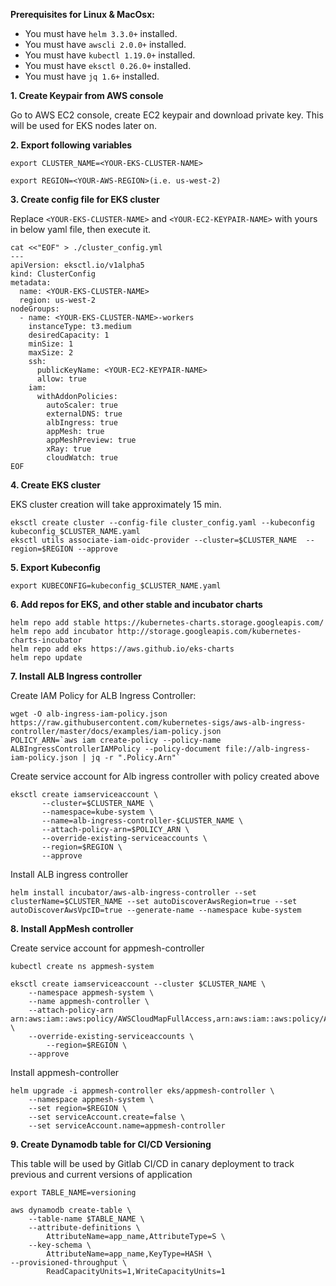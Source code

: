 **Prerequisites for Linux & MacOsx:**

- You must have `helm 3.3.0+` installed.
- You must have `awscli 2.0.0+` installed.
- You must have `kubectl 1.19.0+` installed.
- You must have `eksctl 0.26.0+` installed.
- You must have `jq 1.6+` installed.

**1. Create Keypair from AWS console**

Go to AWS EC2 console, create EC2 keypair and download private key. This will be used for EKS nodes later on.

**2. Export following variables**

`export CLUSTER_NAME=<YOUR-EKS-CLUSTER-NAME>`

`export REGION=<YOUR-AWS-REGION>(i.e. us-west-2)`

**3. Create config file for EKS cluster**

Replace `<YOUR-EKS-CLUSTER-NAME>` and `<YOUR-EC2-KEYPAIR-NAME>` with yours in below yaml file, then execute it.

```
cat <<"EOF" > ./cluster_config.yml
---
apiVersion: eksctl.io/v1alpha5
kind: ClusterConfig
metadata:
  name: <YOUR-EKS-CLUSTER-NAME>
  region: us-west-2
nodeGroups:
  - name: <YOUR-EKS-CLUSTER-NAME>-workers
    instanceType: t3.medium
    desiredCapacity: 1
    minSize: 1
    maxSize: 2
    ssh:
      publicKeyName: <YOUR-EC2-KEYPAIR-NAME>
      allow: true
    iam:
      withAddonPolicies:
        autoScaler: true
        externalDNS: true
        albIngress: true
        appMesh: true
        appMeshPreview: true
        xRay: true
        cloudWatch: true
EOF
```

**4. Create EKS cluster**

EKS cluster creation will take approximately 15 min.
```
eksctl create cluster --config-file cluster_config.yaml --kubeconfig kubeconfig_$CLUSTER_NAME.yaml
eksctl utils associate-iam-oidc-provider --cluster=$CLUSTER_NAME  --region=$REGION --approve
```

**5. Export Kubeconfig**

`export KUBECONFIG=kubeconfig_$CLUSTER_NAME.yaml`

**6. Add repos for EKS, and other stable and incubator charts**

```
helm repo add stable https://kubernetes-charts.storage.googleapis.com/
helm repo add incubator http://storage.googleapis.com/kubernetes-charts-incubator
helm repo add eks https://aws.github.io/eks-charts
helm repo update
```

**7. Install ALB Ingress controller**

Create IAM Policy for ALB Ingress Controller:
```
wget -O alb-ingress-iam-policy.json https://raw.githubusercontent.com/kubernetes-sigs/aws-alb-ingress-controller/master/docs/examples/iam-policy.json
POLICY_ARN=`aws iam create-policy --policy-name ALBIngressControllerIAMPolicy --policy-document file://alb-ingress-iam-policy.json | jq -r ".Policy.Arn"`
```

Create service account for Alb ingress controller with policy created above
```
eksctl create iamserviceaccount \
       --cluster=$CLUSTER_NAME \
       --namespace=kube-system \
       --name=alb-ingress-controller-$CLUSTER_NAME \
       --attach-policy-arn=$POLICY_ARN \
       --override-existing-serviceaccounts \
       --region=$REGION \
       --approve
```
Install ALB ingress controller
```
helm install incubator/aws-alb-ingress-controller --set clusterName=$CLUSTER_NAME --set autoDiscoverAwsRegion=true --set autoDiscoverAwsVpcID=true --generate-name --namespace kube-system
```


**8. Install AppMesh controller**     

Create service account for appmesh-controller
```
kubectl create ns appmesh-system

eksctl create iamserviceaccount --cluster $CLUSTER_NAME \
    --namespace appmesh-system \
    --name appmesh-controller \
    --attach-policy-arn  arn:aws:iam::aws:policy/AWSCloudMapFullAccess,arn:aws:iam::aws:policy/AWSAppMeshFullAccess,arn:aws:iam::aws:policy/AWSAppMeshEnvoyAccess \
    --override-existing-serviceaccounts \
        --region=$REGION \
    --approve
```

Install appmesh-controller
```
helm upgrade -i appmesh-controller eks/appmesh-controller \
    --namespace appmesh-system \
    --set region=$REGION \
    --set serviceAccount.create=false \
    --set serviceAccount.name=appmesh-controller
```

**9. Create Dynamodb table for CI/CD Versioning**

This table will be used by Gitlab CI/CD in canary deployment to track previous and current versions of application
```
export TABLE_NAME=versioning

aws dynamodb create-table \
    --table-name $TABLE_NAME \
    --attribute-definitions \
        AttributeName=app_name,AttributeType=S \
    --key-schema \
        AttributeName=app_name,KeyType=HASH \
--provisioned-throughput \
        ReadCapacityUnits=1,WriteCapacityUnits=1
```